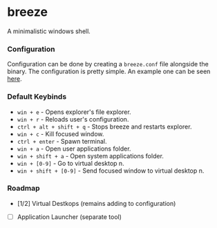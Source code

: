 # breeze

A minimalistic windows shell.


### Configuration

Configuration can be done by creating a `breeze.conf` file alongside the binary.
The configuration is pretty simple. An example one can be seen [here](breeze.conf).


### Default Keybinds

- `win + e` - Opens explorer's file explorer.
- `win + r` - Reloads user's configuration.
- `ctrl + alt + shift + q` - Stops breeze and restarts explorer. 
- `win + c` - Kill focused window.
- `ctrl + enter` - Spawn terminal.
- `win + a` - Open user applications folder.
- `win + shift + a` - Open system applications folder.
- `win + [0-9]` - Go to virtual desktop n.
- `win + shift + [0-9]` - Send focused window to virtual desktop n.



### Roadmap
- [1/2] Virtual Destkops (remains adding to configuration)
- [ ] Application Launcher (separate tool)
